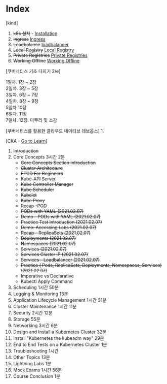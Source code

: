 # Index
[kind]
1. ~~k8s 설치~~ - [Installation](./installation/README.md) 
2. ~~Ingress~~ [Ingress](./management/ingress.md)
3. ~~Loadbalance~~ [loadbalancer](./management/loadbalancer.md)
4. ~~Local Registry~~ [Local Registry](./management/localRegistry.md)
5. ~~Private Registries~~ [Private Registries](./management/privateRegistries.md)
6. ~~Working Offline~~ [Working Offline](./management/workingOffline.md)

[쿠버네티스 기초 다지기 2/e]

1일차. 1장 ~ 2장  
2일차. 3장 ~ 5장  
3일차. 6장 ~ 7장  
4일차. 8장 ~ 9장  
5일차 10장  
6일차. 11장  
7일차. 12장. 마무리 및 소감

[쿠버네티스를 활용한 클라우드 네이티브 데브옵스]
1. 

[CKA - [Go to Learn](https://www.udemy.com/course/certified-kubernetes-administrator-with-practice-tests)]
1. ~~Introduction~~
2. Core Concepts 3시간 2분
   * ~~Core Concepts Section Introduction~~
   * ~~Cluster Architecture~~
   * ~~ETCD For Beginners~~
   * ~~Kube-API Server~~
   * ~~Kube Controller Manager~~
   * ~~Kube Scheduler~~
   * ~~Kubelet~~
   * ~~Kube Proxy~~
   * ~~Recap -POD~~
   * ~~PODs with YAML (2021.02.07)~~
   * ~~Demo - PODs with YAML (2021.02.07)~~
   * ~~Practice Test Introduction (2021.02.07)~~
   * ~~Demo: Accessing Labs (2021.02.07)~~
   * ~~Recap - ReplicaSets (2021.02.07)~~
   * ~~Deployments (2021.02.07)~~
   * ~~Namespaces (2021.02.07)~~
   * ~~Services (2021.02.07)~~
   * ~~Services Cluster IP (2021.02.07)~~
   * ~~Services - Loadbalancer (2021.02.07)~~
   * ~~Practice ( Pods, ReplicaSets, Deployments, Namespaces, Services) (2021.02.07)~~
   * Imperative vs Declarative
   * Kubectl Apply Command
3. Scheduling 1시간 50분
4. Logging & Monitoring 13분 
5. Application Lifecycle Management 1시간 31분
6. Cluster Maintenance 1시간 11분
7. Security 2시간 12분
8. Storage 55분
9. Networking 3시간 6분
10. Design and Install a Kubernetes Cluster 32분
11. Install "Kubernetes the kubeadm way" 29분
12. End to End Tests on a Kubernetes Cluster 1분
13. Troubleshooting 1시간
14. Other Topics 13분
15. Lightning Labs 1분
16. Mock Exams 1시간 56분
17. Course Conclusion 1분
